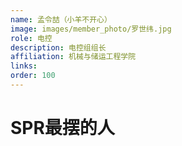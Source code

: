 ```yaml
---
name: 孟令喆（小羊不开心）
image: images/member_photo/罗世纬.jpg
role: 电控
description: 电控组组长
affiliation: 机械与储运工程学院
links:
order: 100
---
```

# SPR最摆的人
